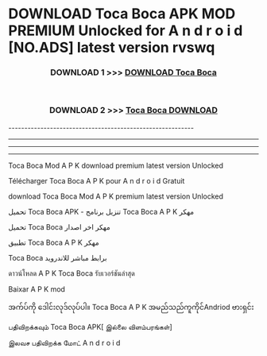# DOWNLOAD Toca Boca  APK MOD PREMIUM Unlocked for A n d r o i d [NO.ADS] latest version rvswq 



<div align="center">

<h3>DOWNLOAD 1 >>> <a href="https://getmod2.web.app/?judul=Toca Boca ">DOWNLOAD Toca Boca </a></h3><br>

<h3>DOWNLOAD 2 >>> <a href="https://getmod2.web.app/?judul=Toca Boca ">Toca Boca  DOWNLOAD </a></h3>

</div>
----------------------------------------------------------

----------------------------------------------------------

----------------------------------------------------------

----------------------------------------------------------

Toca Boca  Mod A P K download premium latest version Unlocked

Télécharger Toca Boca  A P K pour A n d r o i d Gratuit

download Toca Boca  Mod A P K premium latest version Unlocked

تحميل Toca Boca  APK - تنزيل برنامج Toca Boca  A P K مهكر

تحميل Toca Boca  مهكر اخر اصدار

تطبيق Toca Boca  A P K مهكر

Toca Boca  برابط مباشر للاندرويد

ดาวน์โหลด A P K Toca Boca  รับเวอร์ชันล่าสุด

Baixar A P K mod

အက်ပ်ကို ဒေါင်းလုဒ်လုပ်ပါ။ Toca Boca  A P K အမည်သည်ကူကိုင်Andriod ဗားရှင်း

பதிவிறக்கவும் Toca Boca  APK[ இல்லை விளம்பரங்கள்] 
 
இலவச பதிவிறக்க மோட் A n d r o i d



